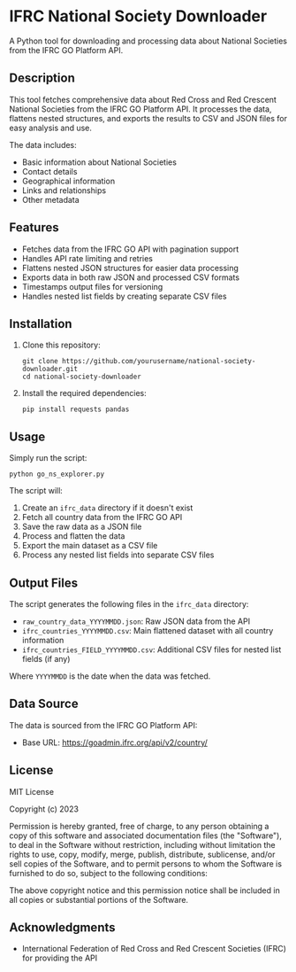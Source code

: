 # IFRC National Society Downloader

A Python tool for downloading and processing data about National Societies from the IFRC GO Platform API.

## Description

This tool fetches comprehensive data about Red Cross and Red Crescent National Societies from the IFRC GO Platform API. It processes the data, flattens nested structures, and exports the results to CSV and JSON files for easy analysis and use.

The data includes:
- Basic information about National Societies
- Contact details
- Geographical information
- Links and relationships
- Other metadata

## Features

- Fetches data from the IFRC GO API with pagination support
- Handles API rate limiting and retries
- Flattens nested JSON structures for easier data processing
- Exports data in both raw JSON and processed CSV formats
- Timestamps output files for versioning
- Handles nested list fields by creating separate CSV files

## Installation

1. Clone this repository:
   ```
   git clone https://github.com/yourusername/national-society-downloader.git
   cd national-society-downloader
   ```

2. Install the required dependencies:
   ```
   pip install requests pandas
   ```

## Usage

Simply run the script:

```
python go_ns_explorer.py
```

The script will:
1. Create an `ifrc_data` directory if it doesn't exist
2. Fetch all country data from the IFRC GO API
3. Save the raw data as a JSON file
4. Process and flatten the data
5. Export the main dataset as a CSV file
6. Process any nested list fields into separate CSV files

## Output Files

The script generates the following files in the `ifrc_data` directory:

- `raw_country_data_YYYYMMDD.json`: Raw JSON data from the API
- `ifrc_countries_YYYYMMDD.csv`: Main flattened dataset with all country information
- `ifrc_countries_FIELD_YYYYMMDD.csv`: Additional CSV files for nested list fields (if any)

Where `YYYYMMDD` is the date when the data was fetched.

## Data Source

The data is sourced from the IFRC GO Platform API:
- Base URL: https://goadmin.ifrc.org/api/v2/country/

## License

MIT License

Copyright (c) 2023

Permission is hereby granted, free of charge, to any person obtaining a copy
of this software and associated documentation files (the "Software"), to deal
in the Software without restriction, including without limitation the rights
to use, copy, modify, merge, publish, distribute, sublicense, and/or sell
copies of the Software, and to permit persons to whom the Software is
furnished to do so, subject to the following conditions:

The above copyright notice and this permission notice shall be included in all
copies or substantial portions of the Software.

## Acknowledgments

- International Federation of Red Cross and Red Crescent Societies (IFRC) for providing the API
